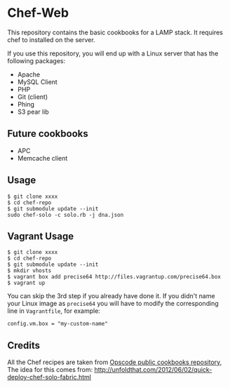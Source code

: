 Chef-Web
============
This repository contains the basic cookbooks for a LAMP stack. It requires chef to installed on the server.

If you use this repository, you will end up with a Linux server that has the
following packages:

* Apache
* MySQL Client
* PHP
* Git (client)
* Phing
* S3 pear lib


Future cookbooks
-----
* APC
* Memcache client


Usage
-----

```
$ git clone xxxx
$ cd chef-repo
$ git submodule update --init
sudo chef-solo -c solo.rb -j dna.json

```

Vagrant Usage
-----

```
$ git clone xxxx
$ cd chef-repo
$ git submodule update --init
$ mkdir vhosts
$ vagrant box add precise64 http://files.vagrantup.com/precise64.box
$ vagrant up
```

You can skip the 3rd step if you already have done it. If you didn't name your
Linux image as `precise64` you will have to modify the corresponding line in
`Vagrantfile`, for example:

```
config.vm.box = "my-custom-name"
```



Credits
-------

All the Chef recipes are taken from [Opscode public cookbooks repository](http://github.com/opscode/cookbooks),
The idea for this comes from: http://unfoldthat.com/2012/06/02/quick-deploy-chef-solo-fabric.html
